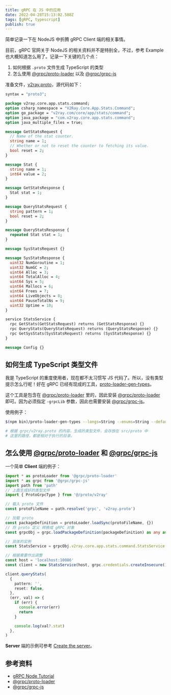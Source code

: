 ```yaml
---
title: gRPC 在 JS 中的应用
date: 2022-04-28T15:13:02.588Z
tags: [gRPC, typescript]
publish: true
---
```


简单记录一下在 NodeJS 中折腾 gRPC Client 端的相关事情。

<!-- more -->

目前，gRPC 官网关于 NodeJS 的相关资料并不是特别全，不过，参考 Example 也大概知道怎么用了。记录一下关键的几个点：

1. 如何根据 `.proto` 文件生成 TypeScript 的类型
2. 怎么使用 [@grpc/proto-loader] 以及 [@grpc/grpc-js]

准备文件，[v2ray.proto](https://github.com/v2fly/v2ray-core/blob/master/app/stats/command/command.proto)，源代码如下：

```proto
syntax = "proto3";

package v2ray.core.app.stats.command;
option csharp_namespace = "V2Ray.Core.App.Stats.Command";
option go_package = "v2ray.com/core/app/stats/command";
option java_package = "com.v2ray.core.app.stats.command";
option java_multiple_files = true;

message GetStatsRequest {
  // Name of the stat counter.
  string name = 1;
  // Whether or not to reset the counter to fetching its value.
  bool reset = 2;
}

message Stat {
  string name = 1;
  int64 value = 2;
}

message GetStatsResponse {
  Stat stat = 1;
}

message QueryStatsRequest {
  string pattern = 1;
  bool reset = 2;
}

message QueryStatsResponse {
  repeated Stat stat = 1;
}

message SysStatsRequest {}

message SysStatsResponse {
  uint32 NumGoroutine = 1;
  uint32 NumGC = 2;
  uint64 Alloc = 3;
  uint64 TotalAlloc = 4;
  uint64 Sys = 5;
  uint64 Mallocs = 6;
  uint64 Frees = 7;
  uint64 LiveObjects = 8;
  uint64 PauseTotalNs = 9;
  uint32 Uptime = 10;
}

service StatsService {
  rpc GetStats(GetStatsRequest) returns (GetStatsResponse) {}
  rpc QueryStats(QueryStatsRequest) returns (QueryStatsResponse) {}
  rpc GetSysStats(SysStatsRequest) returns (SysStatsResponse) {}
}

message Config {}
```

## 如何生成 TypeScript 类型文件

我是 TypeScript 的重度使用者，现在都不太习惯写 JS 代码了。所以，没有类型提示怎么行呢！好在 gRPC 已经有现成的工具，[proto-loader-gen-types]。

这个工具是包含在 [@grpc/proto-loader] 里的，因此安装 [@grpc/proto-loader] 即可。因为必须指定 `-grpcLib` 参数，因此也需要安装 [@grpc/grpc-js]。

使用例子：

```sh
$(npm bin)/proto-loader-gen-types --longs=String --enums=String --defaults --oneofs --grpcLib=@grpc/grpc-js --outDir=src/proto/ grpc/v2ray.proto

# 根据 grpc/v2ray.proto 的内容，生成的类型文件，会存放在 src/proto 中
# 这里的路径，都是相对于执行的目录。
```

## 怎么使用 [@grpc/proto-loader] 和 [@grpc/grpc-js]

一个简单 **Client** 端的例子：

```ts
import * as protoLoader from '@grpc/proto-loader'
import * as grpc from '@grpc/grpc-js'
import path from 'path'
// 上面生成好的类型文件
import { ProtoGrpcType } from '@/proto/v2ray'

// 载入 proto 文件
const protoFileName = path.resolve('grpc', 'v2ray.proto')

// 加载 proto
const packageDefinition = protoLoader.loadSync(protoFileName, {})
// 将 proto 定义 转换成 gRPC 对象
const grpcObj = grpc.loadPackageDefinition(packageDefinition) as any as ProtoGrpcType

// 具体的实例
const StatsService = grpcObj.v2ray.core.app.stats.command.StatsService

// 根据需要作出调整
const host = 'localhost:10086'
const client = new StatsService(host, grpc.credentials.createInsecure())

client.queryStats(
  {
    pattern: '',
    reset: false,
  },
  (err, val) => {
    if (err) {
      console.error(err)
      return
    }

    console.log(val?.stat)
  },
)
```

**Server** 端的示例可参考 [Create the server](https://grpc.io/docs/languages/node/basics/#server)。

## 参考资料

- [gRPC Node Tutorial][grpc-node-tutorial]
- [@grpc/proto-loader]
- [@grpc/grpc-js]

[grpc-node-tutorial]: https://grpc.io/docs/languages/node/basics/
[@grpc/proto-loader]: https://github.com/grpc/grpc-node/tree/master/packages/proto-loader
[@grpc/grpc-js]: https://github.com/grpc/grpc-node/tree/master/packages/grpc-js
[proto-loader-gen-types]: https://github.com/grpc/grpc-node/tree/master/packages/proto-loader#generating-typescript-types
